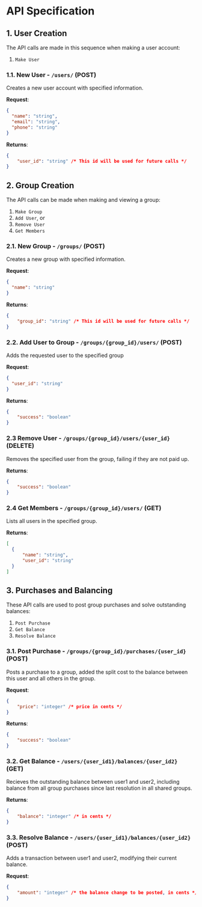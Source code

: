 # API Specification

## 1. User Creation

The API calls are made in this sequence when making a user account:
1. `Make User`

### 1.1. New User - `/users/` (POST)

Creates a new user account with specified information.

**Request**:

```json
{
  "name": "string",
  "email": "string",
  "phone": "string"
}
```

**Returns**:

```json
{
    "user_id": "string" /* This id will be used for future calls */
}
```
## 2. Group Creation

The API calls can be made when making and viewing a group:
1. `Make Group`
2. `Add User`, or
3. `Remove User`
4. `Get Members`

### 2.1. New Group - `/groups/` (POST)

Creates a new group with specified information.

**Request**:

```json
{
  "name": "string"
}
```

**Returns**:

```json
{
    "group_id": "string" /* This id will be used for future calls */
}
``` 

### 2.2. Add User to Group - `/groups/{group_id}/users/` (POST)

Adds the requested user to the specified group 

**Request**:

```json
{
  "user_id": "string"
}
```

**Returns**:

```json
{
    "success": "boolean"
}
```

### 2.3 Remove User - `/groups/{group_id}/users/{user_id}` (DELETE)

Removes the specified user from the group, failing if they are not paid up.

**Returns**:

```json
{
    "success": "boolean"
}
```

### 2.4 Get Members - `/groups/{group_id}/users/` (GET)

Lists all users in the specified group.

**Returns**:

```json
[
  {
      "name": "string",
      "user_id": "string"
  }
]
```

## 3. Purchases and Balancing

These API calls are used to post group purchases and solve outstanding balances:
1. `Post Purchase`
2. `Get Balance`
3. `Resolve Balance`

### 3.1. Post Purchase - `/groups/{group_id}/purchases/{user_id}` (POST)

Posts a purchase to a group, added the split cost to the balance between this user and all others in the group.

**Request**:

```json
{
    "price": "integer" /* price in cents */
}
```

**Returns**:

```json
{
    "success": "boolean"
}
```

### 3.2. Get Balance - `/users/{user_id1}/balances/{user_id2}` (GET)

Recieves the outstanding balance between user1 and user2, including balance from all group purchases since last resolution in all shared groups.

**Returns**:
```json
{
    "balance": "integer" /* in cents */
}
```

### 3.3. Resolve Balance - `/users/{user_id1}/balances/{user_id2}` (POST)

Adds a transaction between user1 and user2, modifying their current balance.

**Request**:

```json
{
    "amount": "integer" /* the balance change to be posted, in cents */
}
```
